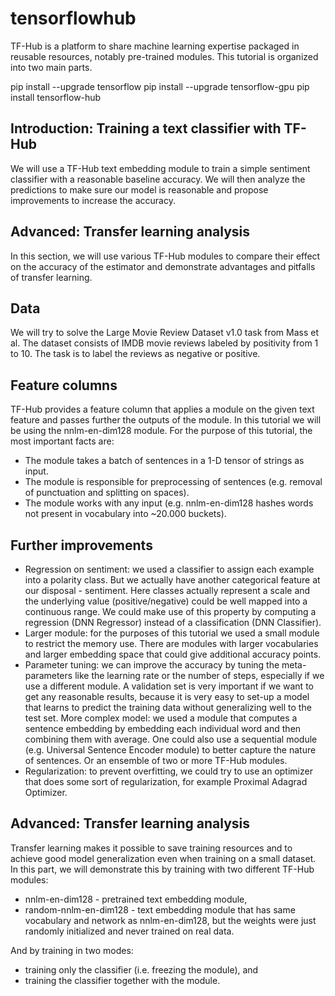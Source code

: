 # tensorflowhub

TF-Hub is a platform to share machine learning expertise packaged in reusable resources, notably pre-trained modules. This tutorial is organized into two main parts.

  pip install --upgrade tensorflow
  pip install --upgrade tensorflow-gpu
  pip install tensorflow-hub


## Introduction: Training a text classifier with TF-Hub

We will use a TF-Hub text embedding module to train a simple sentiment classifier with a reasonable baseline accuracy. We will then analyze the predictions to make sure our model is reasonable and propose improvements to increase the accuracy.

## Advanced: Transfer learning analysis

In this section, we will use various TF-Hub modules to compare their effect on the accuracy of the estimator and demonstrate advantages and pitfalls of transfer learning.

## Data

We will try to solve the Large Movie Review Dataset v1.0 task from Mass et al. The dataset consists of IMDB movie reviews labeled by positivity from 1 to 10. The task is to label the reviews as negative or positive.

## Feature columns

TF-Hub provides a feature column that applies a module on the given text feature and passes further the outputs of the module. In this tutorial we will be using the nnlm-en-dim128 module. For the purpose of this tutorial, the most important facts are:

  * The module takes a batch of sentences in a 1-D tensor of strings as input.
  * The module is responsible for preprocessing of sentences (e.g. removal of punctuation and splitting on spaces).
  * The module works with any input (e.g. nnlm-en-dim128 hashes words not present in vocabulary into ~20.000 buckets).
## Further improvements

* Regression on sentiment: we used a classifier to assign each example into a polarity class. But we actually have another categorical feature at our disposal - sentiment. Here classes actually represent a scale and the underlying value (positive/negative) could be well mapped into a continuous range. We could make use of this property by computing a regression (DNN Regressor) instead of a classification (DNN Classifier).
* Larger module: for the purposes of this tutorial we used a small module to restrict the memory use. There are modules with larger vocabularies and larger embedding space that could give additional accuracy points.
* Parameter tuning: we can improve the accuracy by tuning the meta-parameters like the learning rate or the number of steps, especially if we use a different module. A validation set is very important if we want to get any reasonable results, because it is very easy to set-up a model that learns to predict the training data without generalizing well to the test set.
More complex model: we used a module that computes a sentence embedding by embedding each individual word and then combining them with average. One could also use a sequential module (e.g. Universal Sentence Encoder module) to better capture the nature of sentences. Or an ensemble of two or more TF-Hub modules.
* Regularization: to prevent overfitting, we could try to use an optimizer that does some sort of regularization, for example Proximal Adagrad Optimizer.

## Advanced: Transfer learning analysis

Transfer learning makes it possible to save training resources and to achieve good model generalization even when training on a small dataset. In this part, we will demonstrate this by training with two different TF-Hub modules:

  * nnlm-en-dim128 - pretrained text embedding module,
  * random-nnlm-en-dim128 - text embedding module that has same vocabulary and network as nnlm-en-dim128, but the weights were just randomly initialized and never trained on real data.

And by training in two modes:

  * training only the classifier (i.e. freezing the module), and
  * training the classifier together with the module.
